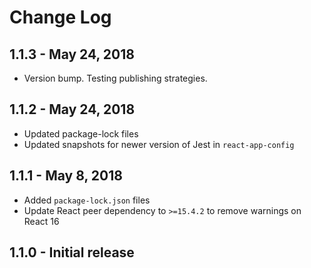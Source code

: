 # Change Log

## 1.1.3 - May 24, 2018

- Version bump. Testing publishing strategies.

## 1.1.2 - May 24, 2018

- Updated package-lock files
- Updated snapshots for newer version of Jest in `react-app-config`

## 1.1.1 - May 8, 2018

- Added `package-lock.json` files
- Update React peer dependency to `>=15.4.2` to remove warnings on React 16

## 1.1.0 - Initial release
